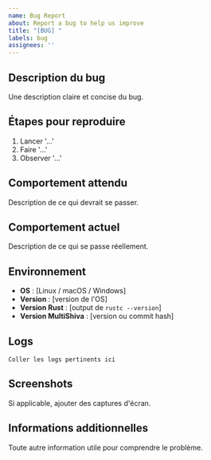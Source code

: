 ```yaml
---
name: Bug Report
about: Report a bug to help us improve
title: "[BUG] "
labels: bug
assignees: ''
---
```


## Description du bug
Une description claire et concise du bug.

## Étapes pour reproduire
1. Lancer '...'
2. Faire '...'
3. Observer '...'

## Comportement attendu
Description de ce qui devrait se passer.

## Comportement actuel
Description de ce qui se passe réellement.

## Environnement
- **OS** : [Linux / macOS / Windows]
- **Version** : [version de l'OS]
- **Version Rust** : [output de `rustc --version`]
- **Version MultiShiva** : [version ou commit hash]

## Logs
```
Coller les logs pertinents ici
```

## Screenshots
Si applicable, ajouter des captures d'écran.

## Informations additionnelles
Toute autre information utile pour comprendre le problème.

